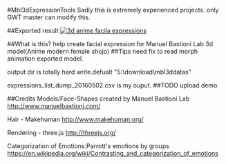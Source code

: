#Mbl3dExpressionTools
Sadly this is extremely experienced projects. only GWT master can modify this.

##Exported result
[![3d anime facila expressions](https://img.youtube.com/vi/DhPRqh_A7wM/0.jpg)](https://www.youtube.com/embed/videoseries?list=PLS18zPq9Qkih-en3rZ6RF5ocso9gmJerH)

##What is this?
help create facial expression for Manuel Bastioni Lab 3d model(Anime modern female shojo)
##Tips
need fix to read morph animation exported model.

output dir is totally hard write.defualt "S:\download\mbl3ddatas"

expressions_list_dump_20160502.csv is my ouput.
##TODO
upload demo

##Credits
Models/Face-Shapes created by Manuel Bastioni Lab 
http://www.manuelbastioni.com/

Hair - Makehuman
http://www.makehuman.org/

Rendering - three.js
http://threejs.org/

Categorization of Emotions:Parrott's emotions by groups
https://en.wikipedia.org/wiki/Contrasting_and_categorization_of_emotions